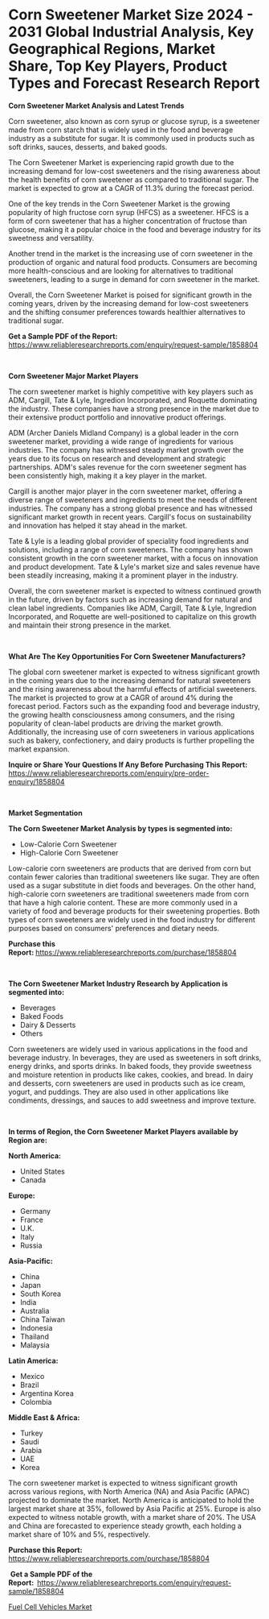 <p><h1>Corn Sweetener Market Size 2024 - 2031 Global Industrial Analysis, Key Geographical Regions, Market Share, Top Key Players, Product Types and Forecast Research Report</h1></p><p><strong>Corn Sweetener Market Analysis and Latest Trends</strong></p>
<p><p>Corn sweetener, also known as corn syrup or glucose syrup, is a sweetener made from corn starch that is widely used in the food and beverage industry as a substitute for sugar. It is commonly used in products such as soft drinks, sauces, desserts, and baked goods.</p><p>The Corn Sweetener Market is experiencing rapid growth due to the increasing demand for low-cost sweeteners and the rising awareness about the health benefits of corn sweetener as compared to traditional sugar. The market is expected to grow at a CAGR of 11.3% during the forecast period.</p><p>One of the key trends in the Corn Sweetener Market is the growing popularity of high fructose corn syrup (HFCS) as a sweetener. HFCS is a form of corn sweetener that has a higher concentration of fructose than glucose, making it a popular choice in the food and beverage industry for its sweetness and versatility.</p><p>Another trend in the market is the increasing use of corn sweetener in the production of organic and natural food products. Consumers are becoming more health-conscious and are looking for alternatives to traditional sweeteners, leading to a surge in demand for corn sweetener in the market.</p><p>Overall, the Corn Sweetener Market is poised for significant growth in the coming years, driven by the increasing demand for low-cost sweeteners and the shifting consumer preferences towards healthier alternatives to traditional sugar.</p></p>
<p><strong>Get a Sample PDF of the Report:&nbsp;</strong> <a href="https://www.reliableresearchreports.com/enquiry/request-sample/1858804">https://www.reliableresearchreports.com/enquiry/request-sample/1858804</a></p>
<p>&nbsp;</p>
<p><strong>Corn Sweetener Major Market Players</strong></p>
<p><p>The corn sweetener market is highly competitive with key players such as ADM, Cargill, Tate & Lyle, Ingredion Incorporated, and Roquette dominating the industry. These companies have a strong presence in the market due to their extensive product portfolio and innovative product offerings.</p><p>ADM (Archer Daniels Midland Company) is a global leader in the corn sweetener market, providing a wide range of ingredients for various industries. The company has witnessed steady market growth over the years due to its focus on research and development and strategic partnerships. ADM's sales revenue for the corn sweetener segment has been consistently high, making it a key player in the market.</p><p>Cargill is another major player in the corn sweetener market, offering a diverse range of sweeteners and ingredients to meet the needs of different industries. The company has a strong global presence and has witnessed significant market growth in recent years. Cargill's focus on sustainability and innovation has helped it stay ahead in the market.</p><p>Tate & Lyle is a leading global provider of speciality food ingredients and solutions, including a range of corn sweeteners. The company has shown consistent growth in the corn sweetener market, with a focus on innovation and product development. Tate & Lyle's market size and sales revenue have been steadily increasing, making it a prominent player in the industry.</p><p>Overall, the corn sweetener market is expected to witness continued growth in the future, driven by factors such as increasing demand for natural and clean label ingredients. Companies like ADM, Cargill, Tate & Lyle, Ingredion Incorporated, and Roquette are well-positioned to capitalize on this growth and maintain their strong presence in the market.</p></p>
<p>&nbsp;</p>
<p><strong>What Are The Key Opportunities For Corn Sweetener Manufacturers?</strong></p>
<p><p>The global corn sweetener market is expected to witness significant growth in the coming years due to the increasing demand for natural sweeteners and the rising awareness about the harmful effects of artificial sweeteners. The market is projected to grow at a CAGR of around 4% during the forecast period. Factors such as the expanding food and beverage industry, the growing health consciousness among consumers, and the rising popularity of clean-label products are driving the market growth. Additionally, the increasing use of corn sweeteners in various applications such as bakery, confectionery, and dairy products is further propelling the market expansion.</p></p>
<p><strong>Inquire or Share Your Questions If Any Before Purchasing This Report:</strong> <a href="https://www.reliableresearchreports.com/enquiry/pre-order-enquiry/1858804">https://www.reliableresearchreports.com/enquiry/pre-order-enquiry/1858804</a></p>
<p>&nbsp;</p>
<p><strong>Market Segmentation</strong></p>
<p><strong>The Corn Sweetener Market Analysis by types is segmented into:</strong></p>
<p><ul><li>Low-Calorie Corn Sweetener</li><li>High-Calorie Corn Sweetener</li></ul></p>
<p><p>Low-calorie corn sweeteners are products that are derived from corn but contain fewer calories than traditional sweeteners like sugar. They are often used as a sugar substitute in diet foods and beverages. On the other hand, high-calorie corn sweeteners are traditional sweeteners made from corn that have a high calorie content. These are more commonly used in a variety of food and beverage products for their sweetening properties. Both types of corn sweeteners are widely used in the food industry for different purposes based on consumers' preferences and dietary needs.</p></p>
<p><strong>Purchase this Report:&nbsp;</strong><a href="https://www.reliableresearchreports.com/purchase/1858804">https://www.reliableresearchreports.com/purchase/1858804</a></p>
<p>&nbsp;</p>
<p><strong>The Corn Sweetener Market Industry Research by Application is segmented into:</strong></p>
<p><ul><li>Beverages</li><li>Baked Foods</li><li>Dairy & Desserts</li><li>Others</li></ul></p>
<p><p>Corn sweeteners are widely used in various applications in the food and beverage industry. In beverages, they are used as sweeteners in soft drinks, energy drinks, and sports drinks. In baked foods, they provide sweetness and moisture retention in products like cakes, cookies, and bread. In dairy and desserts, corn sweeteners are used in products such as ice cream, yogurt, and puddings. They are also used in other applications like condiments, dressings, and sauces to add sweetness and improve texture.</p></p>
<p>&nbsp;</p>
<p><strong>In terms of Region, the Corn Sweetener Market Players available by Region are:</strong></p>
<p>
    <p> <strong> North America: </strong>
        <ul>
            <li>United States</li>
            <li>Canada</li>
        </ul>
        </p> 
    <p> <strong> Europe: </strong>
        <ul>
            <li>Germany</li>
            <li>France</li>
            <li>U.K.</li>
            <li>Italy</li>
            <li>Russia</li>
        </ul>
        </p> 
    <p> <strong> Asia-Pacific: </strong>
        <ul>
            <li>China</li>
            <li>Japan</li>
            <li>South Korea</li>
            <li>India</li>
            <li>Australia</li>
            <li>China Taiwan</li>
            <li>Indonesia</li>
            <li>Thailand</li>
            <li>Malaysia</li>
        </ul>
        </p> 
    <p> <strong> Latin America: </strong>
        <ul>
            <li>Mexico</li>
            <li>Brazil</li>
            <li>Argentina Korea</li>
            <li>Colombia</li>
        </ul>
        </p> 
    <p> <strong> Middle East & Africa: </strong>
        <ul>
            <li>Turkey</li>
            <li>Saudi</li>
            <li>Arabia</li>
            <li>UAE</li>
            <li>Korea</li>
        </ul>
    </p>
    </p>
<p><p>The corn sweetener market is expected to witness significant growth across various regions, with North America (NA) and Asia Pacific (APAC) projected to dominate the market. North America is anticipated to hold the largest market share at 35%, followed by Asia Pacific at 25%. Europe is also expected to witness notable growth, with a market share of 20%. The USA and China are forecasted to experience steady growth, each holding a market share of 10% and 5%, respectively.</p></p>
<p><strong>Purchase this Report: </strong><a href="https://www.reliableresearchreports.com/purchase/1858804">https://www.reliableresearchreports.com/purchase/1858804</a></p>
<p>&nbsp;<strong>Get a Sample PDF of the Report:&nbsp;&nbsp;</strong><a href="https://www.reliableresearchreports.com/enquiry/request-sample/1858804">https://www.reliableresearchreports.com/enquiry/request-sample/1858804</a></p>
<p><strong></strong></p>
<p><p><a href="https://chivalrous-flock-a86.notion.site/Fuel-Cell-Vehicles-Market-Share-Market-New-Trends-Analysis-Report-By-Type-By-Application-By-End--ef819e0012e14b81afca650d8662990f">Fuel Cell Vehicles Market</a></p></p>